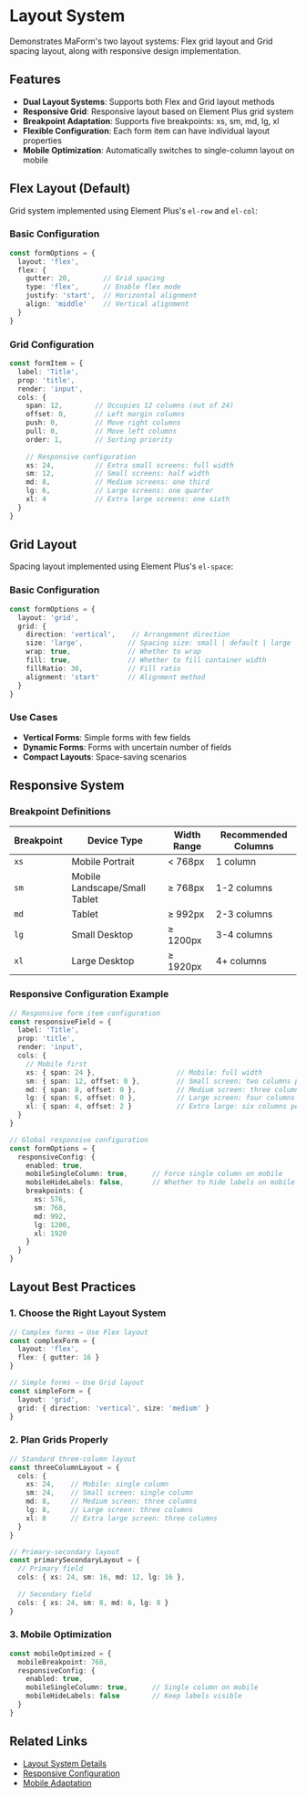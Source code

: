 # Layout System

Demonstrates MaForm's two layout systems: Flex grid layout and Grid spacing layout, along with responsive design implementation.

<DemoPreview dir="demos/ma-form/layout-systems" />

## Features

- **Dual Layout Systems**: Supports both Flex and Grid layout methods
- **Responsive Grid**: Responsive layout based on Element Plus grid system
- **Breakpoint Adaptation**: Supports five breakpoints: xs, sm, md, lg, xl
- **Flexible Configuration**: Each form item can have individual layout properties
- **Mobile Optimization**: Automatically switches to single-column layout on mobile

## Flex Layout (Default)

Grid system implemented using Element Plus's `el-row` and `el-col`:

### Basic Configuration
```typescript
const formOptions = {
  layout: 'flex',
  flex: {
    gutter: 20,        // Grid spacing
    type: 'flex',      // Enable flex mode
    justify: 'start',  // Horizontal alignment
    align: 'middle'    // Vertical alignment
  }
}
```

### Grid Configuration
```typescript
const formItem = {
  label: 'Title',
  prop: 'title',
  render: 'input',
  cols: {
    span: 12,        // Occupies 12 columns (out of 24)
    offset: 0,       // Left margin columns
    push: 0,         // Move right columns
    pull: 0,         // Move left columns
    order: 1,        // Sorting priority
    
    // Responsive configuration
    xs: 24,          // Extra small screens: full width
    sm: 12,          // Small screens: half width
    md: 8,           // Medium screens: one third
    lg: 6,           // Large screens: one quarter
    xl: 4            // Extra large screens: one sixth
  }
}
```

## Grid Layout

Spacing layout implemented using Element Plus's `el-space`:

### Basic Configuration
```typescript
const formOptions = {
  layout: 'grid',
  grid: {
    direction: 'vertical',    // Arrangement direction
    size: 'large',           // Spacing size: small | default | large
    wrap: true,              // Whether to wrap
    fill: true,              // Whether to fill container width
    fillRatio: 30,           // Fill ratio
    alignment: 'start'       // Alignment method
  }
}
```

### Use Cases
- **Vertical Forms**: Simple forms with few fields
- **Dynamic Forms**: Forms with uncertain number of fields
- **Compact Layouts**: Space-saving scenarios

## Responsive System

### Breakpoint Definitions

| Breakpoint | Device Type | Width Range | Recommended Columns |
|------------|-------------|-------------|----------------------|
| `xs` | Mobile Portrait | < 768px | 1 column |
| `sm` | Mobile Landscape/Small Tablet | ≥ 768px | 1-2 columns |
| `md` | Tablet | ≥ 992px | 2-3 columns |
| `lg` | Small Desktop | ≥ 1200px | 3-4 columns |
| `xl` | Large Desktop | ≥ 1920px | 4+ columns |

### Responsive Configuration Example

```typescript
// Responsive form item configuration
const responsiveField = {
  label: 'Title',
  prop: 'title',
  render: 'input',
  cols: {
    // Mobile first
    xs: { span: 24 },                    // Mobile: full width
    sm: { span: 12, offset: 0 },         // Small screen: two columns per row
    md: { span: 8, offset: 0 },          // Medium screen: three columns per row  
    lg: { span: 6, offset: 0 },          // Large screen: four columns per row
    xl: { span: 4, offset: 2 }           // Extra large: six columns per row with left margin
  }
}

// Global responsive configuration
const formOptions = {
  responsiveConfig: {
    enabled: true,
    mobileSingleColumn: true,      // Force single column on mobile
    mobileHideLabels: false,       // Whether to hide labels on mobile
    breakpoints: {
      xs: 576,
      sm: 768, 
      md: 992,
      lg: 1200,
      xl: 1920
    }
  }
}
```

## Layout Best Practices

### 1. Choose the Right Layout System

```typescript
// Complex forms → Use Flex layout
const complexForm = {
  layout: 'flex',
  flex: { gutter: 16 }
}

// Simple forms → Use Grid layout  
const simpleForm = {
  layout: 'grid',
  grid: { direction: 'vertical', size: 'medium' }
}
```

### 2. Plan Grids Properly

```typescript
// Standard three-column layout
const threeColumnLayout = {
  cols: {
    xs: 24,    // Mobile: single column
    sm: 24,    // Small screen: single column
    md: 8,     // Medium screen: three columns
    lg: 8,     // Large screen: three columns
    xl: 8      // Extra large screen: three columns
  }
}

// Primary-secondary layout
const primarySecondaryLayout = {
  // Primary field
  cols: { xs: 24, sm: 16, md: 12, lg: 16 },
  
  // Secondary field
  cols: { xs: 24, sm: 8, md: 6, lg: 8 }
}
```

### 3. Mobile Optimization

```typescript
const mobileOptimized = {
  mobileBreakpoint: 768,
  responsiveConfig: {
    enabled: true,
    mobileSingleColumn: true,      // Single column on mobile
    mobileHideLabels: false        // Keep labels visible
  }
}
```

## Related Links

- [Layout System Details](/en/front/component/ma-form#布局系统详解)
- [Responsive Configuration](/en/front/component/ma-form#responsiveconfig-响应式配置)
- [Mobile Adaptation](/en/front/component/ma-form/examples/mobile-responsive)